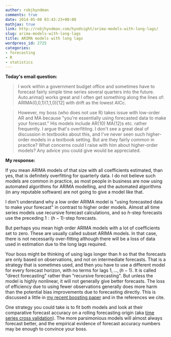 ```yaml
---
author: robjhyndman
comments: true
date: 2014-05-08 03:43:23+00:00
mathjax: true
link: http://robjhyndman.com/hyndsight/arima-models-with-long-lags/
slug: arima-models-with-long-lags
title: ARIMA models with long lags
wordpress_id: 2725
categories:
- forecasting
- R
- statistics
---
```


**Today's email question:**


>I work within a government budget office and sometimes have to forecast fairly simple time series several quarters into the future. Auto.arima() works great and I often get something along the lines of: ARIMA(0,0,1)(1,1,0)[12] with drift as the lowest AICc. 

>However, my boss (who does not use R) takes issue with low-order AR and MA because "you're essentially using forecasted data to make your forecast." His models include AR(10) MA(12)s etc. rather frequently. I argue that's overfitting. I don't see a great deal of discussion in textbooks about this, and I've never seen such higher-order models in a textbook setting. But are they fairly common in practice? What concerns could I raise with him about higher-order models? Any advice you could give would be appreciated. 

<!-- more -->

**My response:**

If you mean ARIMA models of that size with all coefficients estimated, than yes, that is definitely overfitting for quarterly data. I do not believe such models are common in practice, as most people in business are now using automated algorithms for ARIMA modelling, and the automated algorithms (in any reputable software) are not going to give a model like that.

I don't understand why a low order ARIMA model is "using forecasted data to make your forecast" in contrast to higher order models. Almost all time series models use recursive forecast calculations, and so $h$-step forecasts use the preceding $1:(h-1)$-step forecasts.

But perhaps you mean high order ARIMA models with a lot of coefficients set to zero. These are usually called subset ARIMA models. In that case, there is not necessarily over-fitting although there will be a loss of data used in estimation due to the long lags required.

Your boss might be thinking of using lags longer than $h$ so that the forecasts are only based on observations, and not on intermediate forecasts. That is a strategy that is sometimes used, and then you have to use a different model for every forecast horizon, with no terms for lags $1,...,(h-1)$. It is called "direct forecasting" rather than "recursive forecasting". But unless the model is highly nonlinear, it will not generally give better forecasts. The loss of efficiency due to using fewer observations generally does more harm than the potential bias improvements due to forecasting directly. This is discussed a little in [my recent boosting paper](/publications/boostingar/) and in the references we cite.

One strategy you could take is to fit both models and look at their comparative forecast accuracy on a rolling forecasting origin (aka [time series cross validation](/hyndsight/tscvexample/)). The more parsimonious models will almost always forecast better, and the empirical evidence of forecast accuracy numbers may be enough to convince your boss.

